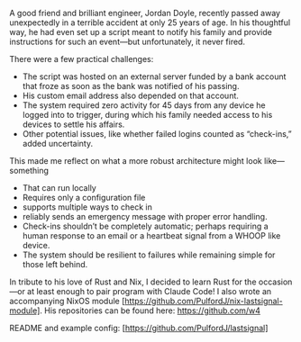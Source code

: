 A good friend and brilliant engineer, Jordan Doyle, recently passed away unexpectedly in a terrible accident at only 25 years of age. In his thoughtful way, he had even set up a script meant to notify his family and provide instructions for such an event—but unfortunately, it never fired.

There were a few practical challenges: 
* The script was hosted on an external server funded by a bank account that froze as soon as the bank was notified of his passing. 
* His custom email address also depended on that account. 
* The system required zero activity for 45 days from any device he logged into to trigger, during which his family needed access to his devices to settle his affairs.
* Other potential issues, like whether failed logins counted as “check-ins,” added uncertainty.

This made me reflect on what a more robust architecture might look like—something
* That can run locally
* Requires only a configuration file
* supports multiple ways to check in
* reliably sends an emergency message with proper error handling.
* Check-ins shouldn’t be completely automatic; perhaps requiring a human response to an email or a heartbeat signal from a WHOOP like device.
* The system should be resilient to failures while remaining simple for those left behind.

In tribute to his love of Rust and Nix, I decided to learn Rust for the occasion—or at least enough to pair program with Claude Code! I also wrote an accompanying NixOS module [https://github.com/PulfordJ/nix-lastsignal-module]. His repositories can be found here: https://github.com/w4

README and example config: [https://github.com/PulfordJ/lastsignal]


